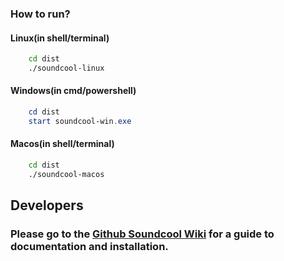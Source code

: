 ### How to run?

#### Linux(in shell/terminal)

```bash
    cd dist
    ./soundcool-linux
```

#### Windows(in cmd/powershell)

```powershell
    cd dist
    start soundcool-win.exe
```

#### Macos(in shell/terminal)

```bash
    cd dist
    ./soundcool-macos
```

## Developers

### Please go to the [Github Soundcool Wiki](https://github.com/rbdannenberg/soundcool/wiki) for a guide to documentation and installation.
